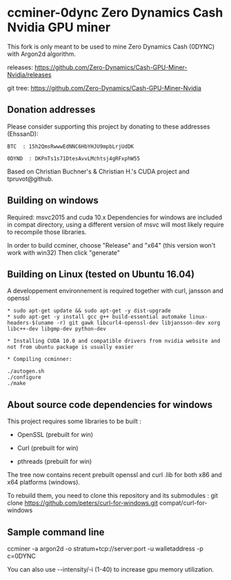 ccminer-0dync Zero Dynamics Cash Nvidia GPU miner
=================================================

This fork is only meant to be used to mine Zero Dynamics Cash (0DYNC) with Argon2d algorithm.

releases: https://github.com/Zero-Dynamics/Cash-GPU-Miner-Nvidia/releases

git tree: https://github.com/Zero-Dynamics/Cash-GPU-Miner-Nvidia

Donation addresses
-------------------

Please consider supporting this project by donating to these addresses (EhssanD):

	BTC  : 15h2QmsRwwwEdNNC6HbYHJU9mpbLrjUdDK

  	0DYND  : DKPnTs1s71DtesAvvLMchtsj4gRFxphW55

Based on Christian Buchner's &amp; Christian H.'s CUDA project and tpruvot@github.


Building on windows
-------------------

Required: msvc2015 and cuda 10.x
Dependencies for windows are included in compat directory, using a different version of msvc will most likely require to recompile those libraries.

In order to build ccminer, choose "Release" and "x64" (this version won't work with win32)
Then click "generate"

Building on Linux (tested on Ubuntu 16.04)
------------------------------------------

A developpement environnement is required together with curl, jansson and openssl


	* sudo apt-get update && sudo apt-get -y dist-upgrade
	* sudo apt-get -y install gcc g++ build-essential automake linux-headers-$(uname -r) git gawk libcurl4-openssl-dev libjansson-dev xorg libc++-dev libgmp-dev python-dev

	* Installing CUDA 10.0 and compatible drivers from nvidia website and not from ubuntu package is usually easier
	
	* Compiling ccminner:

	./autogen.sh
	./configure
	./make


About source code dependencies for windows
------------------------------------------

This project requires some libraries to be built :

- OpenSSL (prebuilt for win)

- Curl (prebuilt for win)

- pthreads (prebuilt for win)

The tree now contains recent prebuilt openssl and curl .lib for both x86 and x64 platforms (windows).

To rebuild them, you need to clone this repository and its submodules :
    git clone https://github.com/peters/curl-for-windows.git compat/curl-for-windows


Sample command line
----------------------------------------

ccminer -a argon2d -o stratum+tcp://server:port -u walletaddress -p c=0DYNC

You can also use --intensity/-i (1-40) to increase gpu memory utilization.







